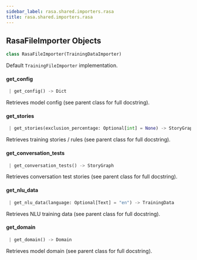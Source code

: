 ```yaml
---
sidebar_label: rasa.shared.importers.rasa
title: rasa.shared.importers.rasa
---
```

## RasaFileImporter Objects

```python
class RasaFileImporter(TrainingDataImporter)
```

Default `TrainingFileImporter` implementation.

#### get\_config

```python
 | get_config() -> Dict
```

Retrieves model config (see parent class for full docstring).

#### get\_stories

```python
 | get_stories(exclusion_percentage: Optional[int] = None) -> StoryGraph
```

Retrieves training stories / rules (see parent class for full docstring).

#### get\_conversation\_tests

```python
 | get_conversation_tests() -> StoryGraph
```

Retrieves conversation test stories (see parent class for full docstring).

#### get\_nlu\_data

```python
 | get_nlu_data(language: Optional[Text] = "en") -> TrainingData
```

Retrieves NLU training data (see parent class for full docstring).

#### get\_domain

```python
 | get_domain() -> Domain
```

Retrieves model domain (see parent class for full docstring).

